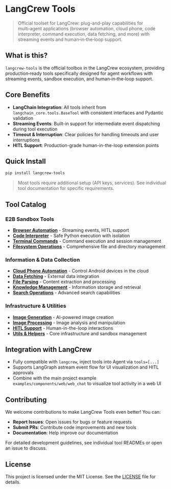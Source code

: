 # LangCrew Tools

> Official toolset for LangCrew: plug-and-play capabilities for multi‑agent applications (browser automation, cloud phone, code interpreter, command execution, data fetching, and more) with streaming events and human‑in‑the‑loop support.

## What is this?

`langcrew-tools` is the official toolbox in the LangCrew ecosystem, providing production‑ready tools specifically designed for agent workflows with streaming events, sandbox execution, and human‑in‑the‑loop support.

## Core Benefits

- **LangChain Integration**: All tools inherit from `langchain_core.tools.BaseTool` with consistent interfaces and Pydantic validation
- **Streaming Events**: Built-in support for intermediate event dispatching during tool execution
- **Timeout & Interruption**: Clear policies for handling timeouts and user interruptions
- **HITL Support**: Production-grade human-in-the-loop extension points

## Quick Install

```bash
pip install langcrew-tools
```

> Most tools require additional setup (API keys, services). See individual tool documentation for specific requirements.

## Tool Catalog

### E2B Sandbox Tools
- **[Browser Automation](./langcrew_tools/browser/README.md)** - Streaming events, HITL support
- **[Code Interpreter](./langcrew_tools/code_interpreter/README.md)** - Safe Python execution with isolation
- **[Terminal Commands](./langcrew_tools/commands/README.md)** - Command execution and session management
- **[Filesystem Operations](./langcrew_tools/filesystem/README.md)** - Comprehensive file and directory management

### Information & Data Collection
- **[Cloud Phone Automation](./langcrew_tools/cloud_phone/README.md)** - Control Android devices in the cloud
- **[Data Fetching](./langcrew_tools/fetch/README.md)** - External data integration
- **[File Parsing](./langcrew_tools/file_parser/README.md)** - Content extraction and processing
- **[Knowledge Management](./langcrew_tools/knowledge/README.md)** - Information storage and retrieval
- **[Search Operations](./langcrew_tools/search/README.md)** - Advanced search capabilities

### Infrastructure & Utilities
- **[Image Generation](./langcrew_tools/image_gen/README.md)** - AI-powered image creation
- **[Image Processing](./langcrew_tools/image_parser/README.md)** - Image analysis and manipulation
- **[HITL Support](./langcrew_tools/hitl/README.md)** - Human-in-the-loop interactions
- **[Utils & Helpers](./langcrew_tools/utils/README.md)** - Core infrastructure and sandbox management

## Integration with LangCrew

- Fully compatible with `langcrew`, inject tools into Agent via `tools=[...]`
- Supports LangGraph astream event flow for UI visualization and HITL approvals
- Combine with the main project example `examples/components/web/web_chat` to visualize tool activity in a web UI

## Contributing

We welcome contributions to make LangCrew Tools even better! You can:

- **Report Issues**: Open issues for bugs or feature requests
- **Submit PRs**: Contribute code improvements and new tools
- **Documentation**: Help improve our documentation

For detailed development guidelines, see individual tool READMEs or open an issue to discuss.

## License

This project is licensed under the MIT License. See the [LICENSE](./LICENSE) file for details.

